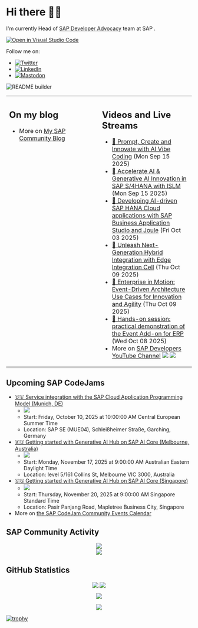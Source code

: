 
# Hi there 👋🏼

I'm currently Head of [SAP Developer Advocacy](https://developers.sap.com/developer-advocates.html) team at SAP .

[![Open in Visual Studio Code](https://img.shields.io/badge/Made%20for-VSCode-1f425f.svg)](https://github.dev/jung-thomas/jung-thomas)

Follow me on:
- <a href="https://twitter.com/thomas_jung"><img alt="Twitter" src="https://img.shields.io/badge/thomas_jung-%231DA1F2.svg?style=for-the-badge&logo=Twitter&logoColor=white"/></a>
- <a href="https://www.linkedin.com/in/thomasjungsap/"><img alt="LinkedIn" src="https://img.shields.io/badge/linkedin-%230077B5.svg?style=for-the-badge&logo=linkedin&logoColor=white"/></a>
- <a rel="me" href="https://mastodon.cloud/@thomas_jung"><img alt="Mastodon" src="https://img.shields.io/mastodon/follow/109262551990174478?domain=https%3A%2F%2Fmastodon.cloud%2F&style=social"/></a>

![README builder](https://github.com/jung-thomas/jung-thomas/workflows/README%20builder/badge.svg)

<table><tr><td valign="top" width="50%">
 
## On my blog
- More on [My SAP Community Blog](https://community.sap.com/t5/user/viewprofilepage/user-id/139)
</td>
  
<td valign="top" width="50%">
  
## Videos and Live Streams
- [🔵 Prompt, Create and Innovate with AI Vibe Coding](https://www.youtube.com/watch?v=bYlTGcLtmko) (Mon Sep 15 2025)
- [🔵 Accelerate AI & Generative AI Innovation in SAP S/4HANA with ISLM](https://www.youtube.com/watch?v=oY7w0UW3HjI) (Mon Sep 15 2025)
- [🔵 Developing AI-driven SAP HANA Cloud applications with SAP Business Application Studio and Joule](https://www.youtube.com/watch?v=MJnvltbF7yY) (Fri Oct 03 2025)
- [🔴 Unleash Next-Generation Hybrid Integration with Edge Integration Cell](https://www.youtube.com/watch?v=oZ0Bu6plkfk) (Thu Oct 09 2025)
- [🔴 Enterprise in Motion: Event-Driven Architecture Use Cases for Innovation and Agility](https://www.youtube.com/watch?v=mDONEh311HY) (Thu Oct 09 2025)
- [🔴 Hands-on session: practical demonstration of the Event Add-on for ERP](https://www.youtube.com/watch?v=vwzqNLISvHo) (Wed Oct 08 2025)
- More on [SAP Developers YouTube Channel](https://www.youtube.com/channel/UCNfmelKDrvRmjYwSi9yvrMg) ![](https://img.shields.io/youtube/channel/views/UCNfmelKDrvRmjYwSi9yvrMg) ![](https://img.shields.io/youtube/channel/subscribers/UCNfmelKDrvRmjYwSi9yvrMg)
</td></tr></table>

## Upcoming SAP CodeJams
- [🇩🇪 Service integration with the SAP Cloud Application Programming Model (Munich, DE)](https://community.sap.com/t5/sap-codejam/service-integration-with-the-sap-cloud-application-programming-model-munich/ev-p/14212922)
  - <img src="https://community.sap.com/t5/image/serverpage/image-id/312113iC441150D1600CB02/image-size/thumb?v=v2&px=150" />
  - Start: Friday, October 10, 2025 at 10:00:00 AM Central European Summer Time
  - Location: SAP SE (MUE04), Schleißheimer Straße, Garching, Germany
- [🇦🇺 Getting started with Generative AI Hub on SAP AI Core (Melbourne, Australia)](https://community.sap.com/t5/sap-codejam/getting-started-with-generative-ai-hub-on-sap-ai-core-melbourne-australia/ev-p/14233023)
  - <img src="https://community.sap.com/t5/image/serverpage/image-id/322131i489DCBE4AAAD07AA/image-size/thumb?v=v2&px=150" />
  - Start: Monday, November 17, 2025 at 9:00:00 AM Australian Eastern Daylight Time
  - Location: level 5/161 Collins St, Melbourne VIC 3000, Australia
- [🇸🇬 Getting started with Generative AI Hub on SAP AI Core (Singapore)](https://community.sap.com/t5/sap-codejam/getting-started-with-generative-ai-hub-on-sap-ai-core-singapore/ev-p/14233018)
  - <img src="https://community.sap.com/t5/image/serverpage/image-id/322129i584AD5A5A51522DB/image-size/thumb?v=v2&px=150" />
  - Start: Thursday, November 20, 2025 at 9:00:00 AM Singapore Standard Time
  - Location: Pasir Panjang Road, Mapletree Business City, Singapore
- More on [the SAP CodeJam Community Events Calendar](https://groups.community.sap.com/t5/sap-codejam/eb-p/codejam-events)

## SAP Community Activity
<p align = "center">
<a href="https://community.sap.com/t5/user/viewprofilepage/user-id/139">
  <img align="center" src="https://devrel-tools-prod-scn-badges-srv.cfapps.eu10.hana.ondemand.com/activity/139" />
</a>
</br>
<a href="https://community.sap.com/t5/user/viewprofilepage/user-id/139">
  <img align="center" src="https://devrel-tools-prod-scn-badges-srv.cfapps.eu10.hana.ondemand.com/showcaseBadges/139/1570/674/384/900/390" />
</a>
</p>

## GitHub Statistics
<p align = "center">
<a href="https://github.com/anuraghazra/github-readme-stats">
  <img align="center" src="https://github-readme-stats.vercel.app/api?username=jung-thomas&count_private=true&show_icons=true&theme=dark&line_height=27" />
</a>
<a href="https://github.com/anuraghazra/github-readme-stats">
  <img align="center" src="https://github-readme-stats.vercel.app/api/top-langs/?username=jung-thomas&show_icons=true&theme=dark" />
</a>
</p>

<p align = "center">
 <img  src="https://github-readme-streak-stats.herokuapp.com/?user=jung-thomas&show_icons=true&locale=en&layout=compact&theme=dark&line_height=0" />
</p> 

<p align = "center">
 <img src="https://activity-graph.herokuapp.com/graph?username=jung-thomas&theme=redical">
</p> 

[![trophy](https://github-profile-trophy.vercel.app/?username=jung-thomas&theme=onedark)](https://github.com/ryo-ma/github-profile-trophy)


